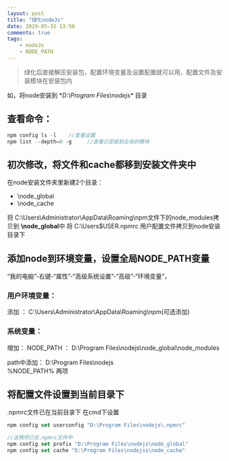 ```yaml
---
layout: post
title: "绿化nodeJs"
date: 2019-05-31 13:50
comments: true
tags:
	- nodeJs
	- NODE_PATH
---
```


> 绿化后直接解压安装包，配置环境变量及设置配置就可以用，配置文件及安装模块在安装包内

如，将node安装到 **D:\Program Files\nodejs\** 目录

## 查看命令：
```javascript
npm config ls -l    //查看设置
npm list --depth=0 -g     //查看已安装到全局的模块
```

## 初次修改，将文件和cache都移到安装文件夹中
在node安装文件夹里新建2个目录：
- \node_global
- \node_cache

将 C:\Users\Administrator\AppData\Roaming\npm文件下的node_modules拷贝到 **\node_global**中
将 C:\Users\$USER\.npmrc   用户配置文件拷贝到node安装目录下


## 添加node到环境变量，设置全局NODE_PATH变量
“我的电脑”-右键-“属性”-“高级系统设置”-“高级”-“环境变量”，

### 用户环境变量：
添加 ：  C:\Users\Administrator\AppData\Roaming\npm(可选添加)

### 系统变量：
增加：
NODE_PATH   ： D:\Program Files\nodejs\node_global\node_modules

path中添加：
D:\Program Files\nodejs\
%NODE_PATH%
两项


## 将配置文件设置到当前目录下
.npmrc文件已在当前目录下
在cmd下设置
```javascript
npm config set userconfig "D:\Program Files\nodejs\.npmrc"

//这两项已在.npmrc文件中
npm config set prefix "D:\Program Files\nodejs\node_global"
npm config set cache "D:\Program Files\nodejss\node_cache"
```
